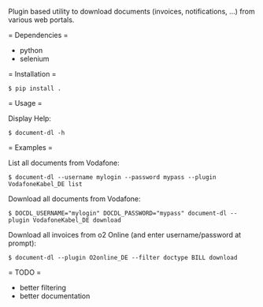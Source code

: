 
Plugin based utility to download documents (invoices, notifications, ...)
from various web portals.


= Dependencies =
* python
* selenium

= Installation =
```
$ pip install .
```

= Usage =

Display Help:

```
$ document-dl -h
```

= Examples =

List all documents from Vodafone:
```
$ document-dl --username mylogin --password mypass --plugin VodafoneKabel_DE list
```

Download all documents from Vodafone:
```
$ DOCDL_USERNAME="mylogin" DOCDL_PASSWORD="mypass" document-dl --plugin VodafoneKabel_DE download
```

Download all invoices from o2 Online (and enter username/password at prompt):
```
$ document-dl --plugin O2online_DE --filter doctype BILL download
```


= TODO =
* better filtering
* better documentation

